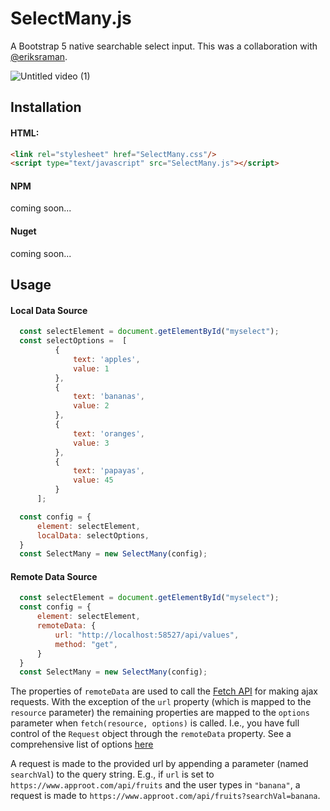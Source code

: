 # SelectMany.js
A Bootstrap 5 native searchable select input.
This was a collaboration with [@eriksraman](https://github.com/eriksraman). 

![Untitled video (1)](https://github.com/Sukup-Manufacturing-Company/SukupSelect/assets/129898106/9678cca0-bb89-4271-9785-5472342f5a4b)

## Installation

#### HTML: 

```HTML
<link rel="stylesheet" href="SelectMany.css"/>
<script type="text/javascript" src="SelectMany.js"></script>
```
#### NPM 
coming soon...

#### Nuget 
coming soon...

## Usage

#### Local Data Source 

```js
  const selectElement = document.getElementById("myselect"); 
  const selectOptions =  [
          {
              text: 'apples', 
              value: 1
          },
          {
              text: 'bananas', 
              value: 2
          },
          {
              text: 'oranges', 
              value: 3
          },
          {
              text: 'papayas', 
              value: 45
          }
      ]; 

  const config = {
      element: selectElement, 
      localData: selectOptions, 
  }
  const SelectMany = new SelectMany(config); 
```

#### Remote Data Source
```js
  const selectElement = document.getElementById("myselect"); 
  const config = {
      element: selectElement,  
      remoteData: {
          url: "http://localhost:58527/api/values", 
          method: "get",
      }
  }
  const SelectMany = new SelectMany(config);
```
The properties of `remoteData` are used to call the [Fetch API](https://developer.mozilla.org/en-US/docs/Web/API/Fetch_API/Using_Fetch) for making ajax requests.
With the exception of the `url` property (which is mapped to the `resource` parameter) the remaining properties are mapped to the `options` parameter when `fetch(resource, options)` is called. 
I.e., you have full control of the `Request` object through the `remoteData` property. See a comprehensive list of options [here](https://developer.mozilla.org/en-US/docs/Web/API/fetch#options)

A request is made to the provided url by appending a parameter (named `searchVal`) to the query string. 
E.g., if `url` is set to `https://www.approot.com/api/fruits` and the user types in `"banana"`, a request is made to `https://www.approot.com/api/fruits?searchVal=banana`.     
